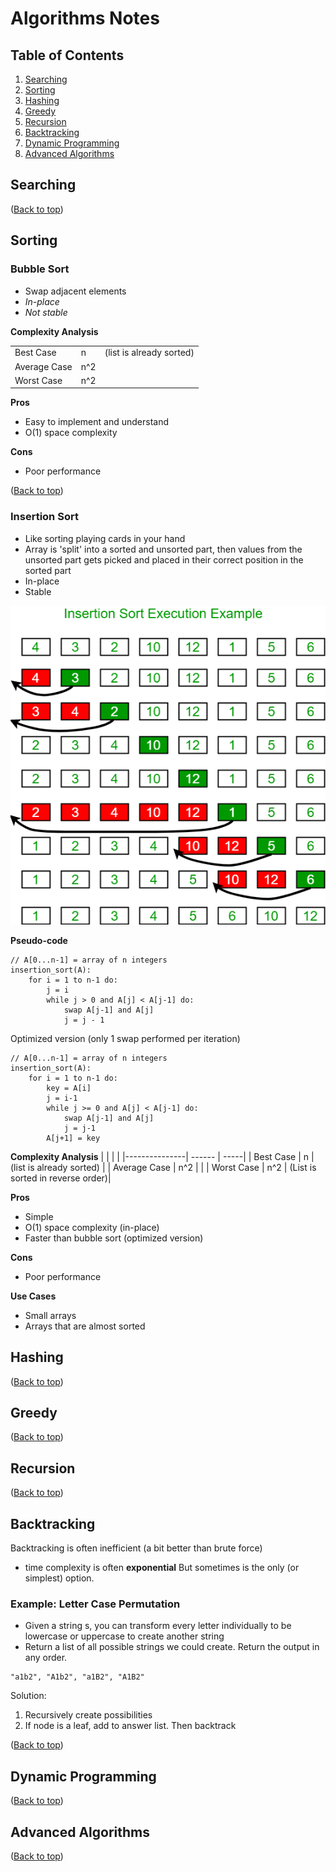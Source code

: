 # Algorithms Notes
## Table of Contents

[//]: #[](#name-of-header)

1. [Searching](#searching)
2. [Sorting](#sorting)
3. [Hashing](#hashing)
4. [Greedy](#greedy)
5. [Recursion](#recursion)
6. [Backtracking](#backtracking)
7. [Dynamic Programming](#dynamic-programming)
8. [Advanced Algorithms](#advanced-algorithms)

## Searching
([Back to top](#table-of-contents))


## Sorting
### Bubble Sort
* Swap adjacent elements
* *In-place*
* *Not stable*

**Complexity Analysis**

|           |   |    |
|---------------| -- | - |
|  Best Case  | n | (list is already sorted) |
| Average Case | n^2 | | 
| Worst Case | n^2 |  |


**Pros**
* Easy to implement and understand
* O(1) space complexity

**Cons**
* Poor performance

([Back to top](#table-of-contents))

### Insertion Sort
* Like sorting playing cards in your hand
* Array is 'split' into a sorted and unsorted part, then values from the unsorted part gets picked and placed in their correct position in the sorted part
* In-place
* Stable

![Insertion Sort](imgs/insertionsort.png)

**Pseudo-code**
```
// A[0...n-1] = array of n integers
insertion_sort(A):
    for i = 1 to n-1 do:
        j = i
        while j > 0 and A[j] < A[j-1] do:
            swap A[j-1] and A[j]
            j = j - 1
```
Optimized version (only 1 swap performed per iteration)
```
// A[0...n-1] = array of n integers
insertion_sort(A):
    for i = 1 to n-1 do:
        key = A[i]
        j = i-1
        while j >= 0 and A[j] < A[j-1] do:
            swap A[j-1] and A[j]
            j = j-1
        A[j+1] = key
```

**Complexity Analysis**
|           |       |       |
|---------------| ------ | -----|
|  Best Case   | n  | (list is already sorted) |
| Average Case | n^2 | | 
| Worst Case   | n^2 |  (List is sorted in reverse order)|

**Pros**
* Simple
* O(1) space complexity (in-place)
* Faster than bubble sort (optimized version)

**Cons**
* Poor performance

**Use Cases**
* Small arrays
* Arrays that are almost sorted

## Hashing

([Back to top](#table-of-contents))


## Greedy

([Back to top](#table-of-contents))


## Recursion

([Back to top](#table-of-contents))


## Backtracking
Backtracking is often inefficient (a bit better than brute force)
* time complexity is often **exponential**
But sometimes is the only (or simplest) option.

### Example: Letter Case Permutation
* Given a string s, you can transform every letter individually to be lowercase or uppercase to create another string
* Return a list of all possible strings we could create. Return the output in any order.
```
"a1b2", "A1b2", "a1B2", "A1B2"
```
Solution: 
1. Recursively create possibilities
3. If node is a leaf, add to answer list. Then backtrack

([Back to top](#table-of-contents))


## Dynamic Programming

([Back to top](#table-of-contents))


## Advanced Algorithms

([Back to top](#table-of-contents))